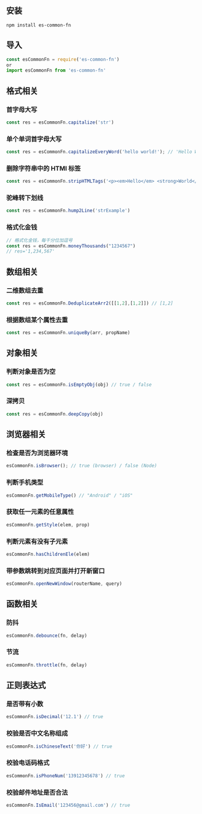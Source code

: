 ## 安装

```
npm install es-common-fn
```

## 导入

```js
const esCommonFn = require('es-common-fn')
or
import esCommonFn from 'es-common-fn'
```
## 格式相关

### 首字母大写
```javascript
const res = esCommonFn.capitalize('str')
```

### 单个单词首字母大写
```javascript
const res = esCommonFn.capitalizeEveryWord('hello world!'); // 'Hello World!'
```

### 删除字符串中的 HTMl 标签
```javascript
const res = esCommonFn.stripHTMLTags('<p><em>Hello</em> <strong>World</strong></p>'); // 'Hello World!'
```

### 驼峰转下划线
```javascript
const res = esCommonFn.hump2Line('strExample')
```

### 格式化金钱
```javascript
// 格式化金钱，每千分位加逗号
const res = esCommonFn.moneyThousands("1234567")
// res='1,234,567'
```

## 数组相关

### 二维数组去重
```javascript
const res = esCommonFn.DeduplicateArr2([[1,2],[1,2]]) // [1,2]
```
### 根据数组某个属性去重
```javascript
const res = esCommonFn.uniqueBy(arr, propName)
```

## 对象相关

### 判断对象是否为空
```javascript
const res = esCommonFn.isEmptyObj(obj) // true / false
```
### 深拷贝
```javascript
const res = esCommonFn.deepCopy(obj)
```

## 浏览器相关

### 检查是否为浏览器环境
```js
esCommonFn.isBrowser(); // true (browser) / false (Node)
```

### 判断手机类型
```javascript
esCommonFn.getMobileType() // "Android" / "iOS"
```

### 获取任一元素的任意属性
```javascript
esCommonFn.getStyle(elem, prop)
```

### 判断元素有没有子元素
```javascript
esCommonFn.hasChildrenEle(elem)
```

### 带参数跳转到对应页面并打开新窗口
```javascript
esCommonFn.openNewWindow(routerName, query)
```

## 函数相关

### 防抖
```javascript
esCommonFn.debounce(fn, delay)
```

### 节流
```javascript
esCommonFn.throttle(fn, delay)
```

## 正则表达式

### 是否带有小数
```javascript
esCommonFn.isDecimal('12.1') // true
```

### 校验是否中文名称组成
```javascript
esCommonFn.isChineseText('你好') // true
```

### 校验电话码格式
```javascript
esCommonFn.isPhoneNum('13912345678') // true
```

### 校验邮件地址是否合法
```javascript
esCommonFn.IsEmail('123456@gmail.com') // true
```

